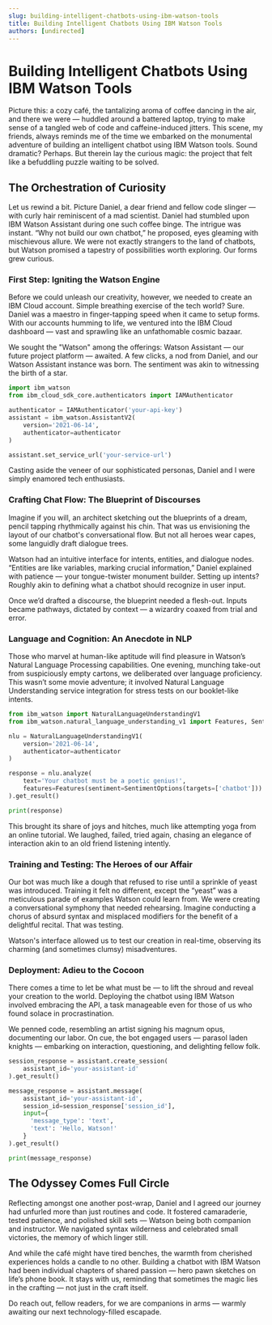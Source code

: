 ```yaml
---
slug: building-intelligent-chatbots-using-ibm-watson-tools
title: Building Intelligent Chatbots Using IBM Watson Tools
authors: [undirected]
---
```



# Building Intelligent Chatbots Using IBM Watson Tools

Picture this: a cozy café, the tantalizing aroma of coffee dancing in the air, and there we were — huddled around a battered laptop, trying to make sense of a tangled web of code and caffeine-induced jitters. This scene, my friends, always reminds me of the time we embarked on the monumental adventure of building an intelligent chatbot using IBM Watson tools. Sound dramatic? Perhaps. But therein lay the curious magic: the project that felt like a befuddling puzzle waiting to be solved. 

## The Orchestration of Curiosity

Let us rewind a bit. Picture Daniel, a dear friend and fellow code slinger — with curly hair reminiscent of a mad scientist. Daniel had stumbled upon IBM Watson Assistant during one such coffee binge. The intrigue was instant. “Why not build our own chatbot,” he proposed, eyes gleaming with mischievous allure. We were not exactly strangers to the land of chatbots, but Watson promised a tapestry of possibilities worth exploring. Our forms grew curious.

### First Step: Igniting the Watson Engine

Before we could unleash our creativity, however, we needed to create an IBM Cloud account. Simple breathing exercise of the tech world? Sure. Daniel was a maestro in finger-tapping speed when it came to setup forms. With our accounts humming to life, we ventured into the IBM Cloud dashboard — vast and sprawling like an unfathomable cosmic bazaar. 

We sought the "Watson" among the offerings: Watson Assistant — our future project platform — awaited. A few clicks, a nod from Daniel, and our Watson Assistant instance was born. The sentiment was akin to witnessing the birth of a star.

```python
import ibm_watson
from ibm_cloud_sdk_core.authenticators import IAMAuthenticator

authenticator = IAMAuthenticator('your-api-key')
assistant = ibm_watson.AssistantV2(
    version='2021-06-14',
    authenticator=authenticator
)

assistant.set_service_url('your-service-url')
```

Casting aside the veneer of our sophisticated personas, Daniel and I were simply enamored tech enthusiasts.

### Crafting Chat Flow: The Blueprint of Discourses

Imagine if you will, an architect sketching out the blueprints of a dream, pencil tapping rhythmically against his chin. That was us envisioning the layout of our chatbot's conversational flow. But not all heroes wear capes, some languidly draft dialogue trees.

Watson had an intuitive interface for intents, entities, and dialogue nodes. “Entities are like variables, marking crucial information,” Daniel explained with patience — your tongue-twister monument builder. Setting up intents? Roughly akin to defining what a chatbot should recognize in user input.

Once we’d drafted a discourse, the blueprint needed a flesh-out. Inputs became pathways, dictated by context — a wizardry coaxed from trial and error.

### Language and Cognition: An Anecdote in NLP

Those who marvel at human-like aptitude will find pleasure in Watson’s Natural Language Processing capabilities. One evening, munching take-out from suspiciously empty cartons, we deliberated over language proficiency. This wasn’t some movie adventure; it involved Natural Language Understanding service integration for stress tests on our booklet-like intents.

```python
from ibm_watson import NaturalLanguageUnderstandingV1
from ibm_watson.natural_language_understanding_v1 import Features, SentimentOptions

nlu = NaturalLanguageUnderstandingV1(
    version='2021-06-14',
    authenticator=authenticator
)

response = nlu.analyze(
    text='Your chatbot must be a poetic genius!',
    features=Features(sentiment=SentimentOptions(targets=['chatbot']))
).get_result()

print(response)
```

This brought its share of joys and hitches, much like attempting yoga from an online tutorial. We laughed, failed, tried again, chasing an elegance of interaction akin to an old friend listening intently.

### Training and Testing: The Heroes of our Affair

Our bot was much like a dough that refused to rise until a sprinkle of yeast was introduced. Training it felt no different, except the “yeast” was a meticulous parade of examples Watson could learn from. We were creating a conversational symphony that needed rehearsing. Imagine conducting a chorus of absurd syntax and misplaced modifiers for the benefit of a delightful recital. That was testing.

Watson's interface allowed us to test our creation in real-time, observing its charming (and sometimes clumsy) misadventures.

### Deployment: Adieu to the Cocoon

There comes a time to let be what must be — to lift the shroud and reveal your creation to the world. Deploying the chatbot using IBM Watson involved embracing the API, a task manageable even for those of us who found solace in procrastination.

We penned code, resembling an artist signing his magnum opus, documenting our labor. On cue, the bot engaged users — parasol laden knights — embarking on interaction, questioning, and delighting fellow folk.

```python
session_response = assistant.create_session(
    assistant_id='your-assistant-id'
).get_result()

message_response = assistant.message(
    assistant_id='your-assistant-id',
    session_id=session_response['session_id'],
    input={
      'message_type': 'text',
      'text': 'Hello, Watson!'
    }
).get_result()

print(message_response)
```

## The Odyssey Comes Full Circle

Reflecting amongst one another post-wrap, Daniel and I agreed our journey had unfurled more than just routines and code. It fostered camaraderie, tested patience, and polished skill sets — Watson being both companion and instructor. We navigated syntax wilderness and celebrated small victories, the memory of which linger still.

And while the café might have tired benches, the warmth from cherished experiences holds a candle to no other. Building a chatbot with IBM Watson had been individual chapters of shared passion — hero pawn sketches on life’s phone book. It stays with us, reminding that sometimes the magic lies in the crafting — not just in the craft itself.

Do reach out, fellow readers, for we are companions in arms — warmly awaiting our next technology-filled escapade.